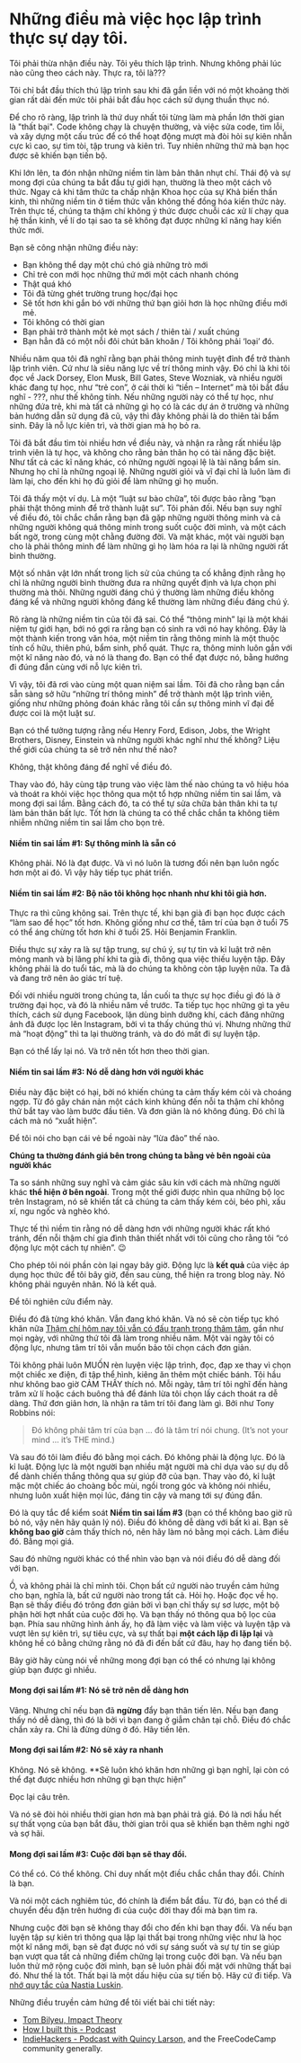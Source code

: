 # Những điều mà việc học lập trình thực sự dạy tôi.

Tôi phải thừa nhận điều này. Tôi yêu thích lập trình. Nhưng không phải lúc nào cũng theo cách này. Thực ra, tôi là???

Tôi chỉ bắt đầu thích thú lập trình sau khi đã gắn liền với nó một khoảng thời gian rất dài đến mức tôi phải bắt đầu học cách sử dụng thuần thục nó.

Để cho rõ ràng, lập trình là thứ duy nhất tôi từng làm mà phần lớn thời gian là "thất bại". Code không chạy là chuyện thường, và việc sửa code, tìm lỗi, và xây dựng một cấu trúc để có thể hoạt động mượt mà đòi hỏi sự kiên nhẫn cực kì cao, sự tìm tòi, tập trung và kiên trì. Tuy nhiên những thứ mà bạn học được sẽ khiến bạn tiến bộ.

Khi lớn lên, ta đón nhận những niềm tin làm bản thân nhụt chí. Thái độ và sự mong đợi của chúng ta bắt đầu tự giới hạn, thường là theo một cách vô thức. Ngay cả khi tâm thức ta chấp nhận Khoa học của sự Khả biến thần kinh, thì những niềm tin ở tiềm thức vẫn không thế đồng hóa kiến thức này. Trên thực tế, chúng ta thậm chí không ý thức được chuỗi các xử lí chạy qua hệ thần kinh, về lí do tại sao ta sẽ không đạt được những kĩ năng hay kiến thức mới.   

Bạn sẽ công nhận những điều này:

*   Bạn không thể dạy một chú chó già những trò mới
*   Chỉ trẻ con mới học những thứ mới một cách nhanh chóng
*   Thật quá khó
*   Tôi đã từng ghét trường trung học/đại học
*   Sẽ tốt hơn khi gắn bó với những thứ bạn giỏi hơn là học những điều mới mẻ.
*   Tôi không có thời gian
*   Bạn phải trở thành một kẻ mọt sách / thiên tài / xuất chúng
*   Bạn hẳn đã có một nỗi đôi chút băn khoăn / Tôi không phải ‘loại’ đó. 

Nhiều năm qua tôi đã nghĩ rằng bạn phải thông minh tuyệt đỉnh để trở thành lập trình viên. Cứ như là siêu năng lực về trí thông minh vậy. Đó chỉ là khi tôi đọc về Jack Dorsey, Elon Musk, Bill Gates, Steve Wozniak, và nhiều người khác đang tự học, như “trẻ con”, ở cái thời kì “tiền – Internet” mà tôi bắt đầu nghĩ - ???, như thế không tính. Nếu những người này có thể tự học, như những đứa trẻ, khi mà tất cả những gì họ có là các dự án ở trường và những bản hướng dẫn sử dụng đã cũ, vậy thì đây không phải là do thiên tài bẩm sinh. Đây là nỗ lực kiên trì, và thời gian mà họ bỏ ra.

Tôi đã bắt đầu tìm tòi nhiều hơn về điều này, và nhận ra rằng rất nhiều lập trình viên là tự học, và không cho rằng bản thân họ có tài năng đặc biệt. Như tất cả các kĩ năng khác, có những người ngoại lệ là tài năng bẩm sin. Nhưng họ chỉ là những ngoại lệ. Những người giỏi và vĩ đại chỉ là luôn làm đi làm lại, cho đến khi họ đủ giỏi để làm những gì họ muốn.

Tôi đã thấy một ví dụ. Là một “luật sư bào chữa”, tôi được bảo rằng “bạn phải thật thông minh để trở thành luật sư”. Tôi phản đối. Nếu bạn suy nghĩ về điều đó, tôi chắc chắn rằng bạn đã gặp những người thông minh và cả những người không quá thông minh trong suốt cuộc đời mình, và một cách bất ngờ, trong cùng một chằng đường đời. Và mặt khác, một vài người bạn cho là phải thông minh để làm những gì họ làm hóa ra lại là những người rất bình thường. 

Một số nhân vật lớn nhất trong lịch sử của chúng ta cố khẳng định rằng họ chỉ là những người bình thường đưa ra những quyết định và lựa chọn phi thường mà thôi. Những người đáng chú ý thường làm những điều không đáng kể và những người không đáng kể thường làm những điều đáng chú ý.

Rõ ràng là những niềm tin của tôi đã sai. Có thể “thông minh” lại là một khái niệm tự giới hạn, bới nó gợi ra rằng bạn có sinh ra với nó hay không. Đây là một thành kiến trong văn hóa, một niềm tin rằng thông minh là một thuộc tính cố hữu, thiên phú, bẩm sinh, phổ quát. Thực ra, thông minh luôn gắn với một kĩ năng nào đó, và nó là thang đo. Bạn có thể đạt được nó, bằng hướng đi đúng đắn cùng với nỗ lực kiên trì. 

Vì vậy, tôi đã rơi vào cùng một quan niệm sai lầm. Tôi đã cho rằng bạn cần sẵn sàng sở hữu “những trí thông minh” để trở thành một lập trình viên, giống như những phỏng đoán khác rằng tôi cần sự thông minh vĩ đại để được coi là một luật sư. 

Bạn có thể tưởng tượng rằng nếu Henry Ford, Edison, Jobs, the Wright Brothers, Disney, Einstein và những người khác nghĩ như thế không? Liệu thế giới của chúng ta sẽ trở nên như thế nào?

Không, thật không đáng để nghĩ về điều đó.

Thay vào đó, hãy cùng tập trung vào việc làm thế nào chúng ta vô hiệu hóa và thoát ra khỏi việc học thông qua một tổ hợp những niềm tin sai lầm, và mong đợi sai lầm. Bằng cách đó, ta có thể tự sửa chữa bản thân khi ta tự làm bản thân bất lực. Tốt hơn là chúng ta có thể chắc chắn ta không tiêm nhiễm những niềm tin sai lầm cho bọn trẻ.

#### Niềm tin sai lầm #1: Sự thông minh là sẵn có

Không phải. Nó là đạt được. Và vì nó luôn là tương đối nên bạn luôn ngốc hơn một ai đó. Vì vậy hãy tiếp tục phát triển.

#### Niềm tin sai lầm #2: Bộ não tôi không học nhanh như khi tôi già hơn.

Thực ra thì cũng không sai. Trên thực tế, khi bạn già đi bạn học được cách “làm sao để học” tốt hơn. Không giống như cơ thể, tâm trí của bạn ở tuổi 75 có thể áng chừng tốt hơn khi ở tuổi 25. Hỏi Benjamin Franklin.

Điều thực sự xảy ra là sự tập trung, sự chú ý, sự tự tin và kỉ luật trở nên mỏng manh và bị lãng phí khi ta già đi, thông qua việc thiếu luyện tập. Đây không phải là do tuổi tác, mà là do chúng ta không còn tập luyện nữa. Ta đã và đang trở nên ảo giác trí tuệ.  

Đối với nhiều người trong chúng ta, lần cuối ta thực sự học điều gì đó là ở trường đại học, và đó là nhiều năm về trước. Ta tiếp tục học những gì ta yêu thích, cách sử dụng Facebook, lặn dùng bình dưỡng khí, cách đăng những ảnh đã được lọc lên Instagram, bởi vì ta thấy chúng thú vị. Nhưng những thứ mà “hoạt động” thì ta lại thường tránh, và do đó mất đi sự luyện tập.

Bạn có thể lấy lại nó. Và trở nên tốt hơn theo thời gian.

#### Niềm tin sai lầm #3: Nó dễ dàng hơn với người khác

Điều này đặc biệt có hại, bởi nó khiến chúng ta cảm thấy kém cỏi và choáng ngợp. Từ đó gây chán nản một cách kinh khủng đến nỗi ta thậm chí không thử bắt tay vào làm bước đầu tiên. Và đơn giản là nó không đúng. Đó chỉ là cách mà nó “xuất hiện”.  

Để tôi nói cho bạn cái vẻ bề ngoài này “lừa đảo” thế nào.

**Chúng ta thường đánh giá bên trong chúng ta bằng vẻ bên ngoài của người khác**

Ta so sánh những suy nghĩ và cảm giác sâu kín với cách mà những người khác **thể hiện ở bên ngoài**. Trong một thế giới được nhìn qua những bộ lọc trên Instagram, nó sẽ khiến tất cả chúng ta cảm thấy kém cỏi, béo phì, xấu xí, ngu ngốc và nghèo khó.  

Thực tế thì niềm tin rằng nó dễ dàng hơn với những người khác rất khó tránh, đến nỗi thậm chí gia đình thân thiết nhất với tôi cũng cho rằng tôi “có động lực một cách tự nhiên”. 😉 

Cho phép tôi nói phần còn lại ngay bây giờ. Động lực là **kết quả** của việc áp dụng học thức để tôi bây giờ, đến sau cùng, thể hiện ra trong blog này. Nó không phải nguyên nhân. Nó là kết quả.

Để tôi nghiên cứu điểm này.

Điều đó đã từng khó khăn. Vẫn đang khó khăn. Và nó sẽ còn tiếp tục khó khăn nữa [Thậm chí hôm nay tôi vẫn có đấu tranh trong thâm tâm](https://medium.com/my-mindset-mission/for-the-record-i-am-constantly-battling-doubt-4128409df7dc), gần như mọi ngày, với những thứ tôi đã làm trong nhiều năm. Một vài ngày tôi có động lực, nhưng tâm trí tôi vẫn muốn bảo tôi chọn cách đơn giản.

Tôi không phải luôn MUỐN rèn luyện việc lập trình, đọc, đạp xe thay vì chọn một chiếc xe điện, đi tập thể hình, kiêng ăn thêm một chiếc bánh. Tôi hầu như không bao giờ CẢM THẤY thích nó. Mỗi ngày, tâm trí tôi nghĩ đến hàng trăm xử lí hoặc cách buông thả để đánh lừa tôi chọn lấy cách thoát ra dễ dàng. Thứ đơn giản hơn, là nhận ra tâm trí tôi đang làm gì. Bởi như Tony Robbins nói: 

> Đó không phải tâm trí của bạn … đó là tâm trí nói chung. (It’s not your mind … it’s THE mind.)

Và sau đó tôi làm điều đó bằng mọi cách. Đó không phải là động lực. Đó là kỉ luật. Động lực là một người bạn nhiều mặt người mà chỉ dựa vào sự dụ dỗ để dành chiến thắng thông qua sự giúp đỡ của bạn. Thay vào đó, kỉ luật mặc một chiếc áo choàng bốc mùi, ngồi trong góc và không nói nhiều, nhưng luôn xuất hiện mọi lúc, đáng tin cậy và mang tới sự đúng đắn.

Đó là quy tắc để kiểm soát **Niềm tin sai lầm #3** (bạn có thể không bao giờ rũ bỏ nó, vậy nên hãy quản lý nó). Điều đó không dễ dàng với bất kì ai. Bạn sẽ **không bao giờ** cảm thấy thích nó, nên hãy làm nó bằng mọi cách. Làm điều đó. Bằng mọi giá.  

Sau đó những người khác có thể nhìn vào bạn và nói điều đó dễ dàng đối với bạn.

Ồ, và không phải là chỉ mình tôi. Chọn bất cứ người nào truyền cảm hứng cho bạn, nghĩa là, bất cứ người nào trong tất cả. Hỏi họ. Hoặc đọc về họ. Bạn sẽ thấy điều đó trông đơn giản bởi vì bạn chỉ thấy sự sơ lược, một bộ phận hời hợt nhất của cuộc đời họ. Và bạn thấy nó thông qua bộ lọc của bạn. Phía sau những hình ảnh ấy, họ đã làm việc và làm việc và luyện tập và vượt lên sự kiên trì, sự tiêu cực, và sự thất bại **một cách lặp đi lặp lại** và không hề có bằng chứng rằng nó đã đi đến bất cứ đâu, hay họ đang tiến bộ.

Bây giờ hãy cùng nói về những mong đợi bạn có thể có nhưng lại không giúp bạn được gì nhiều.


#### Mong đợi sai lầm #1: Nó sẽ trở nên dễ dàng hơn

Vâng. Nhưng chỉ nếu bạn đã **ngừng** đẩy bạn thân tiến lên. Nếu bạn đang thấy nó dễ dàng, thì đó là bởi vì bạn đang ở giẫm chân tại chỗ. Điều đó chắc chắn xảy ra. Chỉ là đừng dừng ở đó. Hãy tiến lên.

#### Mong đợi sai lầm #2: Nó sẽ xảy ra nhanh

Không. Nó sẽ không. **Sẽ luôn khó khăn hơn những gì bạn nghĩ, lại còn có thể đạt được nhiều hơn những gì bạn thực hiện”

Đọc lại câu trên.

Và nó sẽ đòi hỏi nhiều thời gian hơn mà bạn phải trả giá. Đó là nơi hầu hết sự thất vọng của bạn bắt đâu, thời gian trôi qua sẽ khiến bạn thêm nghi ngờ và sợ hãi. 

#### Mong đợi sai lầm #3: Cuộc đời bạn sẽ thay đổi.

Có thể có. Có thể không. Chỉ duy nhất một điều chắc chắn thay đổi. Chính là bạn.

Và nói một cách nghiêm túc, đó chính là điểm bắt đầu. Từ đó, bạn có thể di chuyển đều đặn trên hướng đi của cuộc đời thay đổi mà bạn tìm ra. 

Nhưng cuộc đời bạn sẽ không thay đổi cho đến khi bạn thay đổi. Và nếu bạn luyện tập sự kiên trì thông qua lặp lại thất bại trong những việc như là học một kĩ năng mới, bạn sẽ đạt được nó với sự sáng suốt và sự tự tin se giúp bạn vượt qua tất cả những điểm chững lại trong cuộc đời bạn. Và nếu bạn luôn thử mở rộng cuộc đời mình, bạn sẽ luôn phải đối mặt với những thất bại đó. Như thế là tốt. Thất bại là một dấu hiệu của sự tiến bộ. Hãy cứ đi tiếp. Và [nhớ quy tắc của Nastia Luskin](https://www.linkedin.com/pulse/you-can-give-upif-follow-one-rule-zubin-pratap/).

Những điều truyền cảm hứng để tôi viết bài chi tiết này:

*   [Tom Bilyeu, Impact Theory](https://impacttheory.com)
*   [How I built this - Podcast](https://www.npr.org/podcasts/510313/how-i-built-this)
*   [IndieHackers - Podcast with Quincy Larson,](https://www.indiehackers.com/podcast/056-quincy-larson-of-freecodecamp) and the FreeCodeCamp community generally.



